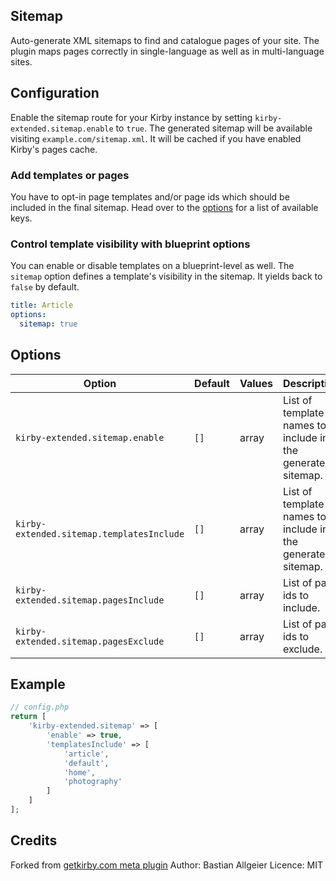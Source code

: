 ## Sitemap

Auto-generate XML sitemaps to find and catalogue pages of your site. The plugin maps pages correctly in single-language as well as in multi-language sites.

## Configuration

Enable the sitemap route for your Kirby instance by setting `kirby-extended.sitemap.enable` to `true`. The generated sitemap will be available visiting `example.com/sitemap.xml`. It will be cached if you have enabled Kirby's pages cache.

### Add templates or pages

You have to opt-in page templates and/or page ids which should be included in the final sitemap. Head over to the [options](#options) for a list of available keys.

### Control template visibility with blueprint options

You can enable or disable templates on a blueprint-level as well. The `sitemap` option defines a template's visibility in the sitemap. It yields back to `false` by default.

```yaml
title: Article
options:
  sitemap: true
```

## Options

| Option | Default | Values | Description |
| --- | --- | --- | --- |
| `kirby-extended.sitemap.enable` | `[]` | array | List of template names to include in the generated sitemap. |
| `kirby-extended.sitemap.templatesInclude` | `[]` | array | List of template names to include in the generated sitemap. |
| `kirby-extended.sitemap.pagesInclude` | `[]` | array | List of page ids to include. |
| `kirby-extended.sitemap.pagesExclude` | `[]` | array | List of page ids to exclude. |

## Example

```php
// config.php
return [
    'kirby-extended.sitemap' => [
        'enable' => true,
        'templatesInclude' => [
            'article',
            'default',
            'home',
            'photography'
        ]
    ]
];
```

## Credits

Forked from [getkirby.com meta plugin](https://github.com/getkirby/getkirby.com/tree/master/site/plugins/meta)
Author: Bastian Allgeier
Licence: MIT
